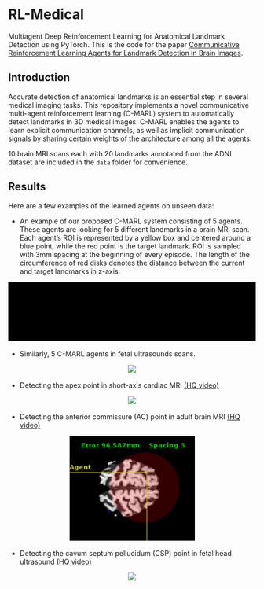 
# RL-Medical

Multiagent Deep Reinforcement Learning for Anatomical Landmark Detection using PyTorch.
This is the code for the paper [Communicative Reinforcement Learning Agents for Landmark Detection in Brain Images](https://arxiv.org/abs/2008.08055).

## Introduction

Accurate detection of anatomical landmarks is an essential step in several medical imaging tasks. This repository implements a novel communicative multi-agent reinforcement learning (C-MARL) system to automatically detect landmarks in 3D medical images. C-MARL enables the agents to learn explicit communication channels, as well as implicit communication signals by sharing certain weights of the architecture among all the agents.

10 brain MRI scans each with 20 landmarks annotated from the ADNI dataset are included in the `data` folder for convenience.

## Results
Here are a few examples of the learned agents on unseen data:

* An  example  of  our  proposed  C-MARL  system  consisting  of  5  agents.  These agents are looking for 5 different landmarks in a brain MRI scan. Each agent’s ROI is represented by a yellow box and centered around a blue point, while the red point is the target landmark. ROI is sampled with 3mm spacing at the beginning of every episode. The length of the circumference of red disks denotes the distance between the current and target landmarks in z-axis.
<p align="center">
<img src="./doc/brain_5_agents.gif">
</p>

* Similarly, 5 C-MARL agents in fetal ultrasounds scans.
<p align="center">
<img src="./doc/fetal_5_agents.gif">
</p>

* Detecting the apex point in short-axis cardiac MRI [(HQ video)](doc/cardiac_apex.mp4)
<p align="center">
<img src="./doc/cardiac_apex.gif" width="255">
</p>

* Detecting the anterior commissure (AC) point in adult brain MRI [(HQ video)](doc/brain_ac.mp4)
<p align="center">
<img src="./doc/brain_ac.gif" width="255">
</p>

* Detecting the cavum septum pellucidum (CSP) point in fetal head ultrasound [(HQ video)](doc/fetal_csp.mp4)
<p align="center">
<img src="./doc/fetal_csp.gif" width="255">
</p>
